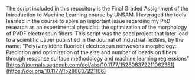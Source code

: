 The script included in this repository is the Final Graded Assignment of the Introduction to Machine Learning course by UNSAM. 
I leveraged the tools learned in the course to solve an important issue regarding my PhD research as an experimental physicist: the optimization of the morphology of PVDF electrospun fibers.
This script was the seed project that later lead to a scientific paper published in the Journal of Industrial Textiles, by the name: 
"Poly(vinylidene fluoride) electrospun nonwovens morphology: Prediction and optimization of the size and number of beads on fibers through response surface methodology and machine learning regressions"
[https://journals.sagepub.com/doi/abs/10.1177/152808372211062351](https://doi.org/10.1177/15280837221106)
